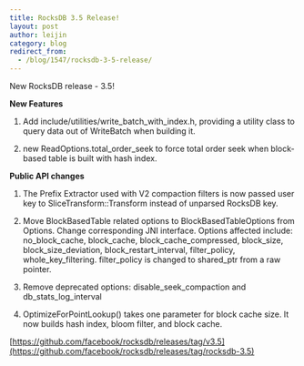```yaml
---
title: RocksDB 3.5 Release!
layout: post
author: leijin
category: blog
redirect_from:
  - /blog/1547/rocksdb-3-5-release/
---
```


New RocksDB release - 3.5!


**New Features**


  1. Add include/utilities/write_batch_with_index.h, providing a utility class to query data out of WriteBatch when building it.


  2. new ReadOptions.total_order_seek to force total order seek when block-based table is built with hash index.

<!--truncate-->

**Public API changes**


  1. The Prefix Extractor used with V2 compaction filters is now passed user key to SliceTransform::Transform instead of unparsed RocksDB key.


  2. Move BlockBasedTable related options to BlockBasedTableOptions from Options. Change corresponding JNI interface. Options affected include: no_block_cache, block_cache, block_cache_compressed, block_size, block_size_deviation, block_restart_interval, filter_policy, whole_key_filtering. filter_policy is changed to shared_ptr from a raw pointer.


  3. Remove deprecated options: disable_seek_compaction and db_stats_log_interval


  4. OptimizeForPointLookup() takes one parameter for block cache size. It now builds hash index, bloom filter, and block cache.


[https://github.com/facebook/rocksdb/releases/tag/v3.5](https://github.com/facebook/rocksdb/releases/tag/rocksdb-3.5)

